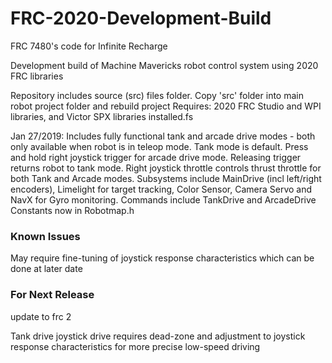# FRC-2020-Development-Build
FRC 7480's code for Infinite Recharge

Development build of Machine Mavericks robot control system using 2020 FRC libraries

Repository includes source (src) files folder. Copy 'src' folder into main robot project folder and rebuild project Requires: 2020 FRC Studio and WPI libraries, and Victor SPX libraries installed.fs

Jan 27/2019: Includes fully functional tank and arcade drive modes - both only available when robot is in teleop mode. Tank mode is default. Press and hold right joystick trigger for arcade drive mode. Releasing trigger returns robot to tank mode. Right joystick throttle controls thrust throttle for both Tank and Arcade modes. Subsystems include MainDrive (incl left/right encoders), Limelight for target tracking, Color Sensor, Camera Servo and NavX for Gyro monitoring. Commands include TankDrive and ArcadeDrive Constants now in Robotmap.h 

### Known Issues
May require fine-tuning of joystick response characteristics which can be done at later date

### For Next Release
update to frc 2


Tank drive joystick drive requires dead-zone and adjustment to joystick response characteristics for more precise low-speed driving
